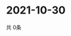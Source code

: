 # 2021-10-30
  共 0条

  <!-- BEGIN -->
  <!-- 最后更新时间Sat Oct 30 2021 00:16:47 GMT+0000 (Coordinated Universal Time) -->
  
  <!-- END -->
  
  